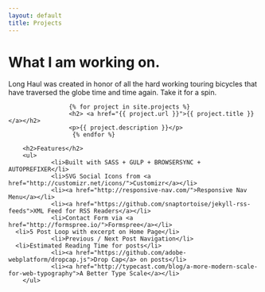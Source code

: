 ```yaml
---
layout: default
title: Projects
---
```

<div class="post">
        <h1 class="pageTitle">What I am working on.</h1>
        <p>Long Haul was created in honor of all the hard working touring bicycles that have traversed the globe time and time again. Take it for a spin.</p>

                     {% for project in site.projects %}
                     <h2> <a href="{{ project.url }}">{{ project.title }}</a></h2>
                     <p>{{ project.description }}</p>
                      {% endfor %}

        <h2>Features</h2>
        <ul>
                <li>Built with SASS + GULP + BROWSERSYNC + AUTOPREFIXER</li>
                <li>SVG Social Icons from <a href="http://customizr.net/icons/">Customizr</a></li>
                <li><a href="http://responsive-nav.com/">Responsive Nav Menu</a></li>
                <li><a href="https://github.com/snaptortoise/jekyll-rss-feeds">XML Feed for RSS Readers</a></li>
                <li>Contact Form via <a href="http://formspree.io/">Formspree</a></li>
      <li>5 Post Loop with excerpt on Home Page</li>
                <li>Previous / Next Post Navigation</li>
      <li>Estimated Reading Time for posts</li>
                <li><a href="https://github.com/adobe-webplatform/dropcap.js">Drop Cap</a> on posts</li>
                <li><a href="http://typecast.com/blog/a-more-modern-scale-for-web-typography">A Better Type Scale</a></li>
        </ul>
</div>
